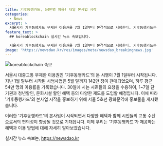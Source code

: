 ```yaml
---
title: 기후동행카드, 54만명 이용! 내일 본사업 시작
categories:
  - News
excerpt: >
  서울시가 기후동행카드 무제한 이용권을 7월 1일부터 본격적으로 시행한다. 기후동행카드는 5월 말 기준으로 142만장이 판매되었고, 하루평균 54만명이 이용 중이다. 또한, 시는 단기권 확대와 청년할인, 문화시설 할인 혜택 등 시민 요청을 반영하여 본사업을 시행할 예정이다.
feature_text: >
  ## koreablockchain 실시간 뉴스 속보입니다.

  서울시가 기후동행카드 무제한 이용권을 7월 1일부터 본격적으로 시행한다. 기후동행카드는 5월 말 기준으로 142만장이 판매되었고, 하루평균 54만명이 이용 중이다. 또한, 시는 단기권 확대와 청년할인, 문화시설 할인 혜택 등 시민 요청을 반영하여 본사업을 시행할 예정이다.
image: 'https://newsdao.kr/res/images/meta/newsdao_breakingnews.jpg'
---
```


<p><img src="https://newsdao.kr/res/images/meta/newsdao_breakingnews.jpg" alt="koreablockchain 속보" /></p>

<p>서울시 대중교통 무제한 이용권인 '기후동행카드'의 본 시행이 7월 1일부터 시작됩니다. 지난 1월 말부터 시작된 시범사업은 5월 말까지 142만 장이 판매되었으며, 하루 평균 54만 명의 이용률을 기록했습니다. 30일에 시는 시민들의 요청을 수용하여, 1~7일 단기권과 청년할인, 문화시설 할인 혜택 등의 다양한 제도를 도입할 예정입니다. 이에 따라 '기후동행카드'의 본사업 시작을 홍보하기 위해 서울 5호선 광화문역에 홍보물을 게시했습니다.</p>

<p>이러한 '기후동행카드'의 본사업이 시작되면서 다양한 혜택과 함께 시민들의 교통 수단으로서의 편의성이 향상될 것으로 기대됩니다. 이제 우리는 '기후동행카드'가 제공하는 혜택과 이용 방법에 대해 자세히 알아보겠습니다.</p>
실시간 뉴스 속보는, <a href="https://newsdao.kr" rel="dofollow">https://newsdao.kr</a>


